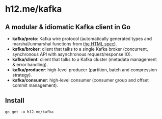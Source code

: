 h12.me/kafka
============

A modular & idiomatic Kafka client in Go
----------------------------------------

* **kafka/proto**: Kafka wire protocol (automatically generated types and
  marshal/unmarshal functions from
  [the HTML spec](https://cwiki.apache.org/confluence/display/KAFKA/A+Guide+To+The+Kafka+Protocol)).
* **kafka/broker**: client that talks to a single Kafka broker (concurrent,
  synchronous API with asynchronous request/response IO).
* **kafka/client**: client that talks to a Kafka cluster (metadata management
  & error handling).
* **kafka/producer**: high-level producer (partition, batch and compression strategy).
* **kafka/consumer**: high-level consumer (consumer group and offset commit management).

Install
-------

```
go get -u h12.me/kafka
```
